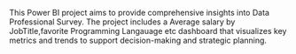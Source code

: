 This Power BI project aims to provide comprehensive insights into Data Professional Survey.
The project includes a Average salary by JobTitle,favorite Programming Langauage etc dashboard 
that visualizes key metrics and trends to support decision-making and strategic planning.
